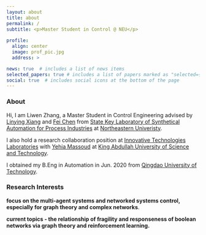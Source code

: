 ```yaml
---
layout: about
title: about
permalink: /
subtitle: <p>Master Student in Control @ NEU</p>
     
profile: 
  align: center
  image: prof_pic.jpg
  address: >  

news: true  # includes a list of news items
selected_papers: true # includes a list of papers marked as "selected={true}"
social: true  # includes social icons at the bottom of the page
---
```

### About

Hi, I am Liwen Zhang, a Master Student in Control Engineering advised by [Linying Xiang][linying] and [Fei Chen][fei] from [State Key Laboratory of Synthetical Automation for Process Industries][saps] at [Northeastern Univeristy][neu].    

I also hold a research collaboration position at [Innovative Technologies Laboratories][itl] with [Yehia Massoud][yehia] at [King Abdullah University of Science and Technology][kaust].          

I obtained my B.Eng in Automation in Jun. 2020 from [Qingdao University of Technology][qtech].

### Research Interests 
**focus on the multi-agent systems and networked systems control, especially for graph theory and complex networks**.     

**current topics -  the relationship of fragility and responseness of boolean networks via graph theory and reinforcement learning.**   


[yehia]: https://cemse.kaust.edu.sa/itl/people/person/yehia-massoud
[qtech]: http://www.qtech.edu.cn/
[ece]: https://cemse.kaust.edu.sa/ece
[itl]: https://cemse.kaust.edu.sa/itl

[kaust]: https://www.kaust.edu.sa/en

[neu]: https://www.neu.edu.cn 
[fei]: https://ancl.com.cn/
[linying]: https://ancl.com.cn/ancl.html
[saps]: http://www.sapi.neu.edu.cn/
